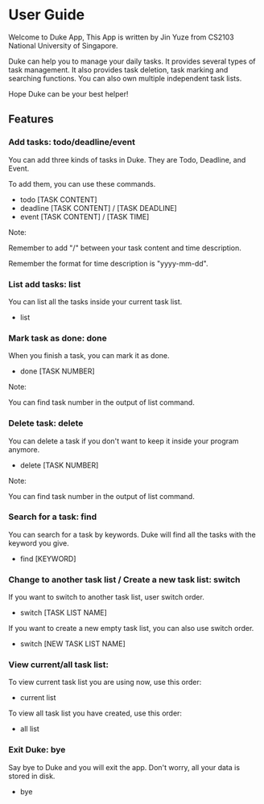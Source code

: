 # User Guide
Welcome to Duke App, This App is written by Jin Yuze from CS2103 National University of Singapore.

Duke can help you to manage your daily tasks. It provides several types of task management. 
It also provides task deletion, task marking and searching functions. You can also own multiple independent task lists.

Hope Duke can be your best helper!

## Features 

### Add tasks: todo/deadline/event
You can add three kinds of tasks in Duke. They are Todo, Deadline, and Event.

To add them, you can use these commands.

* todo [TASK CONTENT]
* deadline [TASK CONTENT] / [TASK DEADLINE]
* event [TASK CONTENT] / [TASK TIME]

Note:

Remember to add "/" between your task content and time description.

Remember the format for time description is "yyyy-mm-dd".

### List add tasks: list
You can list all the tasks inside your current task list.

* list

### Mark task as done: done
When you finish a task, you can mark it as done.

* done [TASK NUMBER]

Note: 

You can find task number in the output of list command.

### Delete task: delete
You can delete a task if you don't want to keep it inside your program anymore.

* delete [TASK NUMBER]

Note:

You can find task number in the output of list command.

### Search for a task: find
You can search for a task by keywords. Duke will find all the tasks with the keyword you give.

* find [KEYWORD]

### Change to another task list / Create a new task list: switch
If you want to switch to another task list, user switch order.

* switch [TASK LIST NAME]

If you want to create a new empty task list, you can also use switch order.

* switch [NEW TASK LIST NAME]

### View current/all task list:
To view current task list you are using now, use this order:

* current list

To view all task list you have created, use this order:
 
* all list

### Exit Duke: bye
Say bye to Duke and you will exit the app. Don't worry, all your data is stored in disk.

* bye